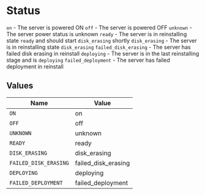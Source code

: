 # Status

`on` - The server is powered ON
`off` - The server is powered OFF
`unknown` - The server power status is unknown
`ready` - The server is in reinstalling state `ready` and should start `disk_erasing` shortly
`disk_erasing` - The server is in reinstalling state `disk_erasing`
`failed_disk_erasing` - The server has failed disk erasing in reinstall
`deploying` - The server is in the last reinstalling stage and is `deploying`
`failed_deployment` - The server has failed deployment in reinstall



## Values

| Name                  | Value                 |
| --------------------- | --------------------- |
| `ON`                  | on                    |
| `OFF`                 | off                   |
| `UNKNOWN`             | unknown               |
| `READY`               | ready                 |
| `DISK_ERASING`        | disk_erasing          |
| `FAILED_DISK_ERASING` | failed_disk_erasing   |
| `DEPLOYING`           | deploying             |
| `FAILED_DEPLOYMENT`   | failed_deployment     |